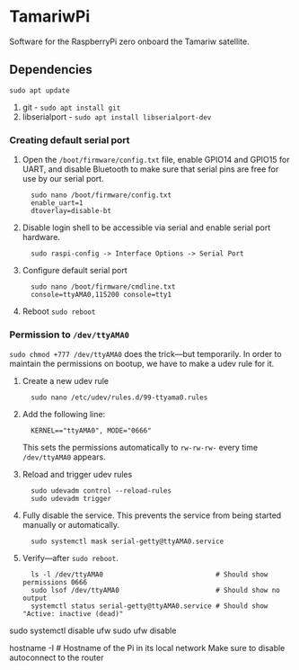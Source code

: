# TamariwPi

Software for the RaspberryPi zero onboard the Tamariw satellite.

## Dependencies

```
sudo apt update
```

1. git - `sudo apt install git`
2. libserialport - `sudo apt install libserialport-dev`

### Creating default serial port

1. Open the `/boot/firmware/config.txt` file, enable GPIO14 and GPIO15 for UART, and disable Bluetooth to make sure that serial pins are free for use by our serial port.

    ```
      sudo nano /boot/firmware/config.txt
      enable_uart=1
      dtoverlay=disable-bt
    ```

2. Disable login shell to be accessible via serial and enable serial port hardware.

    ```
      sudo raspi-config -> Interface Options -> Serial Port
    ```

3. Configure default serial port

    ```
      sudo nano /boot/firmware/cmdline.txt
      console=ttyAMA0,115200 console=tty1
    ```

4. Reboot `sudo reboot`

### Permission to `/dev/ttyAMA0`

`sudo chmod +777 /dev/ttyAMA0` does the trick&mdash;but temporarily. In order to maintain the permissions on bootup, we have to make a udev rule for it.

1. Create a new udev rule

    ```
      sudo nano /etc/udev/rules.d/99-ttyama0.rules
    ```

2. Add the following line:

    ```
      KERNEL=="ttyAMA0", MODE="0666"
    ```

    This sets the permissions automatically to `rw-rw-rw-` every time `/dev/ttyAMA0` appears.

3. Reload and trigger udev rules

    ```
      sudo udevadm control --reload-rules
      sudo udevadm trigger
    ```

4. Fully disable the service. This prevents the service from being started manually or automatically.

    ```
      sudo systemctl mask serial-getty@ttyAMA0.service
    ```

4. Verify&mdash;after `sudo reboot`.

    ```
      ls -l /dev/ttyAMA0                            # Should show permissions 0666
      sudo lsof /dev/ttyAMA0                        # Should show no output
      systemctl status serial-getty@ttyAMA0.service # Should show "Active: inactive (dead)"
    ```

sudo systemctl disable ufw
sudo ufw disable

hostname -I # Hostname of the Pi in its local network 
Make sure to disable autoconnect to the router
